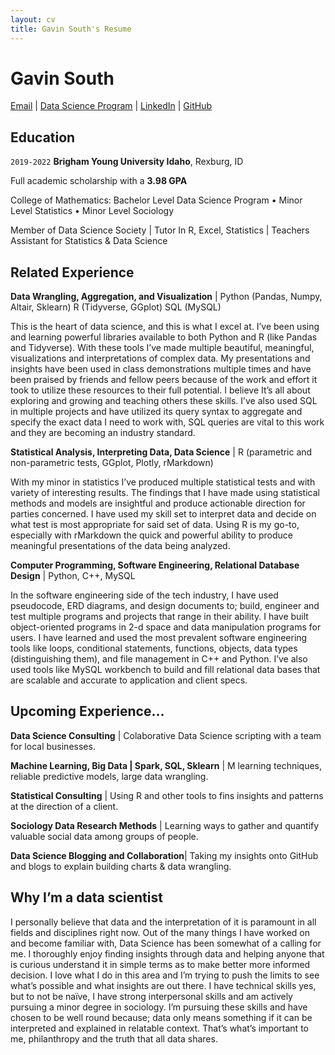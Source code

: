 ```yaml
---
layout: cv
title: Gavin South's Resume
---
```

# Gavin South

<div id="webaddress">
<a href="gavinsouth@msn.com">Email</a>
| <a href="https://byuidatascience.github.io/development.html">Data Science Program</a>
| <a href="https://www.linkedin.com/in/gavin-south-13564754/">LinkedIn</a>
| <a href="https://github.com/GavinSouth">GitHub</a>
</div>

<!-- https://www.monique.tech/the-art-of-markdown -->

## Education

`2019-2022`
__Brigham Young University Idaho__, Rexburg, ID

Full academic scholarship with a **3.98 GPA**

College of Mathematics: Bachelor Level Data Science Program • Minor Level Statistics • Minor Level Sociology

Member of Data Science Society | Tutor In R, Excel, Statistics | Teachers Assistant for Statistics & Data Science

## Related Experience

**Data Wrangling, Aggregation, and Visualization** | Python (Pandas, Numpy, Altair, Sklearn) R (Tidyverse, GGplot) SQL (MySQL)

This is the heart of data science, and this is what I excel at. I’ve been using and learning powerful libraries available to both Python and R (like Pandas and Tidyverse). With these tools I’ve made multiple beautiful, meaningful, visualizations and interpretations of complex data. My presentations and insights have been used in class demonstrations multiple times and have been praised by friends and fellow peers because of the work and effort it took to utilize these resources to their full potential. I believe It’s all about exploring and growing and teaching others these skills. I’ve also used SQL in multiple projects and have utilized its query syntax to aggregate and specify the exact data I need to work with, SQL queries are vital to this work and they are becoming an industry standard.

**Statistical Analysis, Interpreting Data, Data Science** | R (parametric and non-parametric tests, GGplot, Plotly, rMarkdown)

With my minor in statistics I’ve produced multiple statistical tests and with variety of interesting results. The findings that I have made using statistical methods and models are insightful and produce actionable direction for parties concerned. I have used my skill set to interpret data and decide on what test is most appropriate for said set of data. Using R is my go-to, especially with rMarkdown the quick and powerful ability to produce meaningful presentations of the data being analyzed.

**Computer Programming, Software Engineering, Relational Database Design** | Python, C++, MySQL

In the software engineering side of the tech industry, I have used pseudocode, ERD diagrams, and design documents to; build, engineer and test multiple programs and projects that range in their ability. I have built object-oriented programs in 2-d space and data manipulation programs for users. I have learned and used the most prevalent software engineering tools like loops, conditional statements, functions, objects, data types (distinguishing them), and file management in C++ and Python. I’ve also used tools like MySQL workbench to build and fill relational data bases that are scalable and accurate to application and client specs.

## Upcoming Experience...

**Data Science Consulting** | Colaborative Data Science scripting with a team for local businesses.

**Machine Learning, Big Data | Spark, SQL, Sklearn** | M learning techniques, reliable predictive models, large data wrangling. 

**Statistical Consulting** | Using R and other tools to fins insights and patterns at the direction of a client. 

**Sociology Data Research Methods** | Learning ways to gather and quantify valuable social data among groups of people. 

**Data Science Blogging and Collaboration**| Taking my insights onto GitHub and blogs to explain building charts & data wrangling.

## Why I’m a data scientist

I personally believe that data and the interpretation of it is paramount in all fields and disciplines right now. Out of the
many things I have worked on and become familiar with, Data Science has been somewhat of a calling for me. I thoroughly enjoy finding insights through data and helping anyone that is curious understand it in simple terms as to make better more informed decision. I love what I do in this area and I’m trying to push the limits to see what’s possible and what insights are out there. I have technical skills yes, but to not be naïve, I have strong interpersonal skills and am actively pursuing a minor degree in sociology. I’m pursuing these skills and have chosen to be well round because; data only means something if it can be interpreted and explained in relatable context. That’s what’s important to me, philanthropy and the truth that all data shares. 